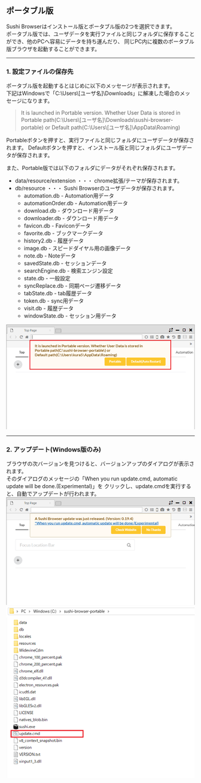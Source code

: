 ## ポータブル版

Sushi Browserはインストール版とポータブル版の2つを選択できます。  
ポータブル版では、ユーザデータを実行ファイルと同じフォルダに保存することができ、他のPCへ容易にデータを持ち運んだり、
同じPC内に複数のポータブル版ブラウザを起動することができます。

*********

### 1. 設定ファイルの保存先
ポータブル版を起動するとはじめに以下のメッセージが表示されます。  
下記はWindowsで「C:\Users\\[ユーザ名]\Downloads」に解凍した場合のメッセージになります。

>It is launched in Portable version. Whether User Data is stored in
>Portable path(C:\Users\\[ユーザ名]\Downloads\sushi-browser-portable) or
>Default path(C:\Users\\[ユーザ名]\AppData\Roaming)

Portableボタンを押すと、実行ファイルと同じフォルダにユーザデータが保存されます。
Defaultボタンを押すと、インストール版と同じフォルダにユーザデータが保存されます。

また、Portable版では以下のフォルダにデータがそれぞれ保存されます。

- data/resource/extension ・・・ chrome拡張/テーマが保存されます。
- db/resource ・・・ Sushi Browserのユーザデータが保存されます。
    - automation.db - Automation用データ
    - automationOrder.db - Automation用データ
    - download.db - ダウンロード用データ
    - downloader.db - ダウンロード用データ
    - favicon.db - Faviconデータ
    - favorite.db - ブックマークデータ
    - history2.db - 履歴データ
    - image.db - スピードダイヤル用の画像データ
    - note.db - Noteデータ
    - savedState.db - セッションデータ
    - searchEngine.db - 検索エンジン設定
    - state.db - 一般設定
    - syncReplace.db - 同期ページ遷移データ
    - tabState.db - tab履歴データ
    - token.db - sync用データ
    - visit.db - 履歴データ
    - windowState.db - セッション用データ
    
![portable-start](img/portable-start.png)

*********

### 2. アップデート(Windows版のみ)

ブラウザの次バージョンを見つけると、バージョンアップのダイアログが表示されます。  
そのダイアログのメッセージの「When you run update.cmd, automatic update will be done.(Experimental)」を
クリックし、update.cmdを実行すると、自動でアップデートが行われます。
![portable-update](img/portable-update.png)
![portable-update2](img/portable-update2.png)



